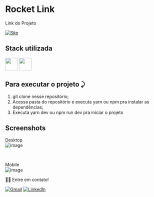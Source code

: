 # Rocket Link

Link do Projeto

<a link href="https://rocket-links-sulamita-freire.vercel.app/" target="_blank">![Site](https://shields.io/badge/acessar-Site-green?&style=for-the-badge)</a>


## Stack utilizada

<img width="40px" src="https://cdn.jsdelivr.net/gh/devicons/devicon/icons/react/react-original.svg" /> <img width="40px" src="https://cdn.jsdelivr.net/gh/devicons/devicon/icons/css3/css3-original.svg" />
          
          
  
          

## Para executar o projeto ⤸

1. git clone nesse repositório;
2. Acessa pasta do repositório e executa yarn ou npm pra instalar as dependências;
3. Executa yarn dev ou npm run dev pra iniciar o projeto 


  

## Screenshots

Desktop
<br>
![image](https://user-images.githubusercontent.com/96012046/177672832-3249c31a-d452-4cfb-b717-449e2a2a1486.png)


<br>


Mobile
<br>
![image](https://user-images.githubusercontent.com/96012046/177672996-c015bb1d-2147-432c-ab25-38970447504d.png)




👋🏽 Entre em contato!
<br/>


 <a href="mailto:sulamitammf@gmail.com">![Gmail](https://img.shields.io/badge/Gmail-D14836?style=for-the-badge&logo=gmail&logoColor=white)</a>
 <a href="https://www.linkedin.com/in/sulamitafreire/" target="_blank">![LinkedIn](https://img.shields.io/badge/linkedin-%230077B5.svg?style=for-the-badge&logo=linkedin&logoColor=white)</a> 



